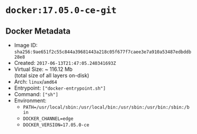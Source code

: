 # `docker:17.05.0-ce-git`

## Docker Metadata

- Image ID: `sha256:9ae651f2c55c844a39681443a218c05f677f7caee3e7a910a53487edbddb28e8`
- Created: `2017-06-13T21:47:05.240341693Z`
- Virtual Size: ~ 116.12 Mb  
  (total size of all layers on-disk)
- Arch: `linux`/`amd64`
- Entrypoint: `["docker-entrypoint.sh"]`
- Command: `["sh"]`
- Environment:
  - `PATH=/usr/local/sbin:/usr/local/bin:/usr/sbin:/usr/bin:/sbin:/bin`
  - `DOCKER_CHANNEL=edge`
  - `DOCKER_VERSION=17.05.0-ce`
